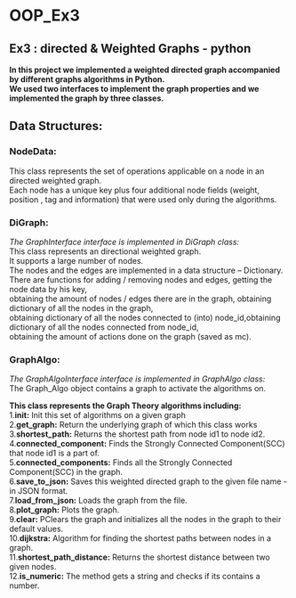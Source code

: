 # OOP_Ex3
## Ex3 : directed & Weighted Graphs - python
**In this project we implemented a weighted directed graph accompanied by different graphs algorithms in Python.<br/>
We used two interfaces to implement the graph properties and we implemented the graph by three classes.<br/>**
## Data Structures:
### NodeData:<br/>
This class represents the set of operations applicable on a node in an directed weighted graph.<br/>
Each node has a unique key plus four additional node fields (weight, position , tag and information) that were used only during the algorithms.<br/>
### DiGraph:<br/>
*The GraphInterface interface is implemented in DiGraph class:*<br/>
This class represents an directional weighted graph.<br/>
It supports a large number of nodes.<br/>
The nodes and the edges are implemented in a data structure – Dictionary.<br/>
There are functions for adding / removing nodes and edges, getting the node data by his key,<br/>
obtaining the amount of nodes / edges there are in the graph, obtaining dictionary of all the nodes in the graph,<br/>
obtaining dictionary of all the nodes connected to (into) node_id,obtaining dictionary of all the nodes connected from node_id,<br/>
obtaining the amount of actions done on the graph (saved as mc).<br/>
### GraphAlgo:<br/>
*The GraphAlgoInterface interface is implemented in GraphAlgo class:*<br/>
The Graph_Algo object contains a graph to activate the algorithms on.<br/>

**This class represents the Graph Theory algorithms including:**<br/>
1.**__init__:** Init this set of algorithms on a given graph<br/>
2.**get_graph:** Return the underlying graph of which this class works<br/>
3.**shortest_path:** Returns the shortest path from node id1 to node id2.<br/>
4.**connected_component:** Finds the Strongly Connected Component(SCC) that node id1 is a part of.<br/>
5.**connected_components:** Finds all the Strongly Connected Component(SCC) in the graph.<br/>
6.**save_to_json:** Saves this weighted directed graph to the given file name - in JSON format.<br/>
7.**load_from_json:** Loads the graph from the file.<br/>
8.**plot_graph:** Plots the graph.<br/>
9.**clear:** PClears the graph  and initializes all the nodes in the graph to their default values.<br/>
10.**dijkstra:** Algorithm for finding the shortest paths between nodes in a graph.<br/>
11.**shortest_path_distance:** Returns the shortest distance between two given nodes.<br/>
12.**is_numeric:** The method gets a string and checks if its contains a number.<br/>




